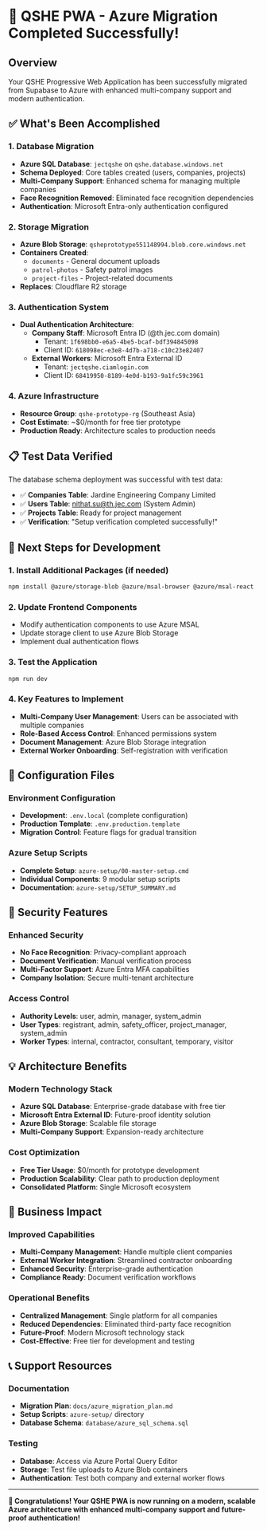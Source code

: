 # 🎉 QSHE PWA - Azure Migration Completed Successfully!

## Overview
Your QSHE Progressive Web Application has been successfully migrated from Supabase to Azure with enhanced multi-company support and modern authentication.

## ✅ What's Been Accomplished

### 1. **Database Migration**
- **Azure SQL Database**: `jectqshe` on `qshe.database.windows.net`
- **Schema Deployed**: Core tables created (users, companies, projects)
- **Multi-Company Support**: Enhanced schema for managing multiple companies
- **Face Recognition Removed**: Eliminated face recognition dependencies
- **Authentication**: Microsoft Entra-only authentication configured

### 2. **Storage Migration**
- **Azure Blob Storage**: `qsheprototype551148994.blob.core.windows.net`
- **Containers Created**:
  - `documents` - General document uploads
  - `patrol-photos` - Safety patrol images
  - `project-files` - Project-related documents
- **Replaces**: Cloudflare R2 storage

### 3. **Authentication System**
- **Dual Authentication Architecture**:
  - **Company Staff**: Microsoft Entra ID (@th.jec.com domain)
    - Tenant: `1f698bb0-e6a5-4be5-bcaf-bdf394845098`
    - Client ID: `618098ec-e3e8-4d7b-a718-c10c23e82407`
  - **External Workers**: Microsoft Entra External ID
    - Tenant: `jectqshe.ciamlogin.com`
    - Client ID: `68419950-8189-4e0d-b193-9a1fc59c3961`

### 4. **Azure Infrastructure**
- **Resource Group**: `qshe-prototype-rg` (Southeast Asia)
- **Cost Estimate**: ~$0/month for free tier prototype
- **Production Ready**: Architecture scales to production needs

## 📋 Test Data Verified
The database schema deployment was successful with test data:
- ✅ **Companies Table**: Jardine Engineering Company Limited
- ✅ **Users Table**: nithat.su@th.jec.com (System Admin)
- ✅ **Projects Table**: Ready for project management
- ✅ **Verification**: "Setup verification completed successfully!"

## 🚀 Next Steps for Development

### 1. Install Additional Packages (if needed)
```bash
npm install @azure/storage-blob @azure/msal-browser @azure/msal-react
```

### 2. Update Frontend Components
- Modify authentication components to use Azure MSAL
- Update storage client to use Azure Blob Storage
- Implement dual authentication flows

### 3. Test the Application
```bash
npm run dev
```

### 4. Key Features to Implement
- **Multi-Company User Management**: Users can be associated with multiple companies
- **Role-Based Access Control**: Enhanced permissions system
- **Document Management**: Azure Blob Storage integration
- **External Worker Onboarding**: Self-registration with verification

## 📁 Configuration Files

### Environment Configuration
- **Development**: `.env.local` (complete configuration)
- **Production Template**: `.env.production.template`
- **Migration Control**: Feature flags for gradual transition

### Azure Setup Scripts
- **Complete Setup**: `azure-setup/00-master-setup.cmd`
- **Individual Components**: 9 modular setup scripts
- **Documentation**: `azure-setup/SETUP_SUMMARY.md`

## 🔐 Security Features

### Enhanced Security
- **No Face Recognition**: Privacy-compliant approach
- **Document Verification**: Manual verification process
- **Multi-Factor Support**: Azure Entra MFA capabilities
- **Company Isolation**: Secure multi-tenant architecture

### Access Control
- **Authority Levels**: user, admin, manager, system_admin
- **User Types**: registrant, admin, safety_officer, project_manager, system_admin
- **Worker Types**: internal, contractor, consultant, temporary, visitor

## 💡 Architecture Benefits

### Modern Technology Stack
- **Azure SQL Database**: Enterprise-grade database with free tier
- **Microsoft Entra External ID**: Future-proof identity solution
- **Azure Blob Storage**: Scalable file storage
- **Multi-Company Support**: Expansion-ready architecture

### Cost Optimization
- **Free Tier Usage**: $0/month for prototype development
- **Production Scalability**: Clear path to production deployment
- **Consolidated Platform**: Single Microsoft ecosystem

## 🎯 Business Impact

### Improved Capabilities
- **Multi-Company Management**: Handle multiple client companies
- **External Worker Integration**: Streamlined contractor onboarding
- **Enhanced Security**: Enterprise-grade authentication
- **Compliance Ready**: Document verification workflows

### Operational Benefits
- **Centralized Management**: Single platform for all companies
- **Reduced Dependencies**: Eliminated third-party face recognition
- **Future-Proof**: Modern Microsoft technology stack
- **Cost-Effective**: Free tier for development and testing

## 📞 Support Resources

### Documentation
- **Migration Plan**: `docs/azure_migration_plan.md`
- **Setup Scripts**: `azure-setup/` directory
- **Database Schema**: `database/azure_sql_schema.sql`

### Testing
- **Database**: Access via Azure Portal Query Editor
- **Storage**: Test file uploads to Azure Blob containers
- **Authentication**: Test both company and external worker flows

---

**🎉 Congratulations! Your QSHE PWA is now running on a modern, scalable Azure architecture with enhanced multi-company support and future-proof authentication!**